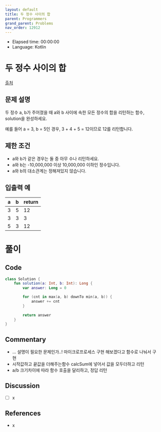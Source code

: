 ```yaml
---
layout: default
title: 두 정수 사이의 합
parent: Programmers
grand_parent: Problems
nav_order: 12912
---
```


- Elapsed time: 00:00:00
- Language: Kotlin

# 두 정수 사이의 합

[출처](https://programmers.co.kr/learn/courses/30/lessons/12912?language=kotlin)

## 문제 설명

두 정수 a, b가 주어졌을 때 a와 b 사이에 속한 모든 정수의 합을 리턴하는 함수, solution을 완성하세요.

예를 들어 a = 3, b = 5인 경우, 3 + 4 + 5 = 12이므로 12를 리턴합니다.

## 제한 조건

- a와 b가 같은 경우는 둘 중 아무 수나 리턴하세요.
- a와 b는 -10,000,000 이상 10,000,000 이하인 정수입니다.
- a와 b의 대소관계는 정해져있지 않습니다.

## 입출력 예

| a   | b   | return |
| --- | --- | ------ |
| 3   | 5   | 12     |
| 3   | 3   | 3      |
| 5   | 3   | 12     |

# 풀이

## Code

``` kotlin
class Solution {
    fun solution(a: Int, b: Int): Long {
        var answer: Long = 0

        for (cnt in max(a, b) downTo min(a, b)) {
            answer += cnt
        }
        
        return answer
    }
}
```

## Commentary

- ... 설명이 필요한 문제인가..! 마이크로프로세스 구현 해보겠다고 함수로 나눠서 구현
- 시작값하고 끝값을 더해주는함수 calcSum에 넣어서 값을 모두더하고 리턴
- a/b 크기차이에 따라 함수 호출을 달리하고, 정답 리턴

## Discussion

- [ ] x

## References
- x